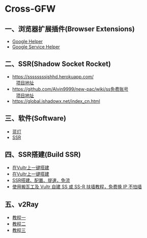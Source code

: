 # Cross-GFW
## 一、浏览器扩展插件(Browser Extensions) 
  * [Google Helper]( http://googlehelper.net)    
  * [Google Service Helper](https://chrome.google.com/webstore/detail/谷歌服务助手/cgncbhnhlkbdieckbbmeppcefokppagh?utm_source=chrome-app-launcher-info-dialog)    
  
## 二、SSR(Shadow Socket Rocket)   
  * https://ssssssssjshhd.herokuapp.com/   
    [项目地址](https://github.com/the0demiurge/ShadowSocksShare-OpenShift)    
  * https://github.com/Alvin9999/new-pac/wiki/ss免费账号    
    [项目地址](https://github.com/Alvin9999/new-pac)   
  * https://global.ishadowx.net/index_cn.html   
  
## 三、软件(Software)  
  * [蓝灯](https://github.com/getlantern/forum)   
  * [SSR](https://www.i5seo.com/windows-mac-ios-android-settings-using-the-ss-ssr-tutorial-client-download/)   
 
## 四、SSR搭建(Build SSR)  
  * [在Vultr上一键搭建](https://freenet.pro/?p=71)   
  * [在Vultr上一键搭建](https://github.com/Alvin9999/new-pac/wiki/自建ss服务器教程)  
  * [SSR搭建、配置、提速，免流](http://blog.csdn.net/weixin_37913827/article/details/78717913)      
  * [使用搬瓦工及 Vultr 自建 SS 或 SS-R 扶墙教程，免费换 IP 不怕墙](http://www.right.com.cn/forum/thread-267152-1-1.html)
## 五、v2Ray    
  * [教程一](https://toutyrater.github.io)                  
  * [教程二](https://www.helup.com/77.html)          
  * [教程三](https://www.v2ray.com/chapter_00/start.html)                 
  
  
